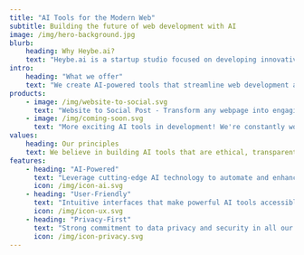 ```yaml
---
title: "AI Tools for the Modern Web"
subtitle: Building the future of web development with AI
image: /img/hero-background.jpg
blurb:
    heading: Why Heybe.ai?
    text: "Heybe.ai is a startup studio focused on developing innovative AI tools and services that enhance web development and content creation. We believe that AI should empower creators and developers, making their work more efficient and impactful."
intro:
    heading: "What we offer"
    text: "We create AI-powered tools that streamline web development and content creation workflows. Our solutions are designed to be intuitive, efficient, and accessible to everyone from individual creators to enterprise teams."
products:
    - image: /img/website-to-social.svg
      text: "Website to Social Post - Transform any webpage into engaging social media content with our AI-powered Chrome extension. Perfect for content creators, marketers, and social media managers who want to streamline their content creation process."
    - image: /img/coming-soon.svg
      text: "More exciting AI tools in development! We're constantly working on new innovations to help you work smarter and create better content. Stay tuned for our upcoming releases."
values:
    heading: Our principles
    text: We believe in building AI tools that are ethical, transparent, and user-focused. Our commitment is to create technology that enhances human creativity rather than replacing it, while maintaining the highest standards of data privacy and security.
features:
    - heading: "AI-Powered"
      text: "Leverage cutting-edge AI technology to automate and enhance your workflow"
      icon: /img/icon-ai.svg
    - heading: "User-Friendly"
      text: "Intuitive interfaces that make powerful AI tools accessible to everyone"
      icon: /img/icon-ux.svg
    - heading: "Privacy-First"
      text: "Strong commitment to data privacy and security in all our products"
      icon: /img/icon-privacy.svg
---
```


